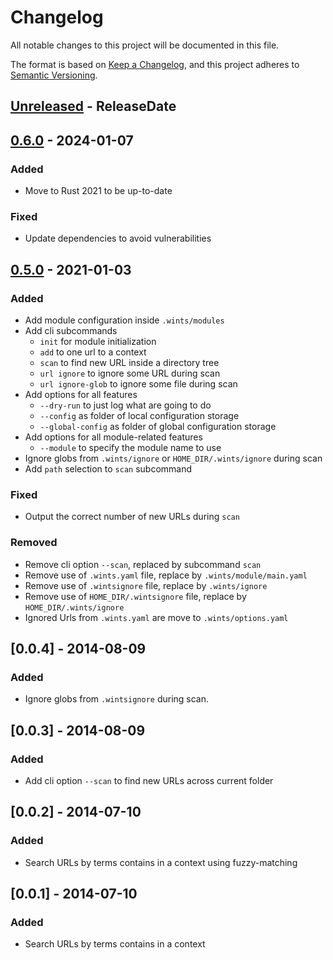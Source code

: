 # Changelog

All notable changes to this project will be documented in this file.

The format is based on [Keep a Changelog](https://keepachangelog.com/en/1.0.0/),
and this project adheres to [Semantic Versioning](https://semver.org/spec/v2.0.0.html).

<!-- next-header -->
## [Unreleased] - ReleaseDate
## [0.6.0] - 2024-01-07

### Added

- Move to Rust 2021 to be up-to-date

### Fixed

- Update dependencies to avoid vulnerabilities

## [0.5.0] - 2021-01-03

### Added

- Add module configuration inside `.wints/modules`
- Add cli subcommands
  - `init` for module initialization
  - `add` to one url to a context
  - `scan` to find new URL inside a directory tree
  - `url ignore` to ignore some URL during scan
  - `url ignore-glob` to ignore some file during scan
- Add options for all features
  - `--dry-run` to just log what are going to do
  - `--config` as folder of local configuration storage
  - `--global-config` as folder of global configuration storage
- Add options for all module-related features
  - `--module` to specify the module name to use
- Ignore globs from `.wints/ignore` or `HOME_DIR/.wints/ignore` during scan
- Add `path` selection to `scan` subcommand

### Fixed

- Output the correct number of new URLs during `scan`

### Removed

- Remove cli option `--scan`, replaced by subcommand `scan`
- Remove use of `.wints.yaml` file, replace by `.wints/module/main.yaml`
- Remove use of `.wintsignore` file, replace by `.wints/ignore`
- Remove use of `HOME_DIR/.wintsignore` file, replace by `HOME_DIR/.wints/ignore`
- Ignored Urls from `.wints.yaml` are move to  `.wints/options.yaml`

## [0.0.4] - 2014-08-09

### Added

- Ignore globs from `.wintsignore` during scan.

## [0.0.3] - 2014-08-09

### Added

- Add cli option `--scan` to find new URLs across current folder

## [0.0.2] - 2014-07-10

### Added

- Search URLs by terms contains in a context using fuzzy-matching

## [0.0.1] - 2014-07-10
### Added

- Search URLs by terms contains in a context

<!-- next-url -->
[Unreleased]: https://github.com/rlespinasse/wints/compare/v0.6.0...HEAD
[0.6.0]: https://github.com/rlespinasse/wints/compare/v0.5.0...v0.6.0
[0.5.0]: https://github.com/rlespinasse/wints/compare/v0.0.4...v0.5.0
[0.4.0]: https://github.com/rlespinasse/wints/compare/v0.3.0...v0.4.0
[0.3.0]: https://github.com/rlespinasse/wints/compare/e4cc720...v0.3.0
[0.2.0]: https://github.com/rlespinasse/wints/compare/220bb7d...e4cc720
[0.1.0]: https://github.com/rlespinasse/wints/compare/9a9f24b...220bb7d
